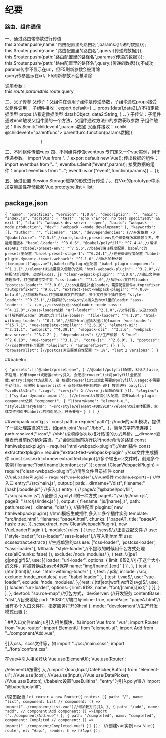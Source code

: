 # 纪要

### 路由、组件通信  

一、通过路由带参数进行传值  
this.$router.push({name:"路由配置里的路由名",params:{传递的数据}});  
this.$router.push({name:"路由配置里的路由名",query:{传递的数据}});  
this.$router.push({path:"路由配置里的路径名",params:{传递的数据}});  
this.$router.push({path:"路由配置里的路径名",query:{传递的数据}});不成功  
params传参不显示在url，但F5刷新参数会被清除  
query传参显示在url，F5刷新参数不会被清除  

调用参数：   
this.$route.params  
this.$route.query  

二、父子传参
	父传子：父组件在调用子组件是传递参数，子组件通过props接受
		父组件调用：<child data1=params1 data2=params2></child>
		子组件接收：export default={
				...
				props:[data1,data2],//不指定数据类型
				props:{//指定数据类型
					data1:Object,
					data2:String,
				}
				...
				}
	子传父：子组件通过emit触发父组件里的一个方法，父组件通过方法带的参数获取参数
		子组件触发：this.$emit("childevent",params数据)
		父组件接收：<child @childevent="parentfunc"></child>
					parentfunc:function(params数据){

					}

三、不同组件传值vuex
四、不同组件传值eventbus
	专门定义一个vue实例，用于传递参数。
				import Vue from "..."
				export default new Vue();
	传出数据的组件：import eventbus from "...";
				eventbus.$emit("event",params);
	接受数据的组件：import eventbus from "...";
				eventbus.on("event",function(params){
					...
				});

五、通过设置 Session Storage缓存的形式进行传递
六、在Vue的prototype中添加变量属性存储数据
Vue.prototype.list = list;


## package.json
`{
  "name": "practice1",
  "version": "1.0.0",
  "description": "",
  "main": "index.js",
  "scripts": {
    "test": "echo \"Error: no test specified\" && exit 1",
    "start": "webpack-dev-server --open",
    "build": "webpack --mode production",
    "dev": "webpack --mode development"
  },
  "keywords": [],
  "author": "",
  "license": "ISC",
  "devDependencies": {//开发依赖 -D 
    "@babel/core": "^7.5.5",//core,loader,preset-env几个依赖有版本依赖关系，不能用错版本
    "babel-loader": "^8.0.6",
    "@babel/polyfill": "^7.4.4",//编译es6API
    "@babel/preset-env": "^7.5.5",//babel编译程度配置，babelrc的presets里配置
    "babel-preset-stage-1": "^6.24.1",//也是编译程度配置
    "babel-plugin-dynamic-import-webpack": "^1.1.0",//动态加载依赖()=>import("app.vue"),babelrc的plugin里配置
    "babel-plugin-component": "^1.1.1",//elementUi按需引入借助的依赖
    "html-webpack-plugin": "^3.2.0",//模板html插件，动态引入css，js
    "clean-webpack-plugin": "^3.0.0",//输出文件夹清理插件，打包前清空文件夹
    "css-loader": "^3.1.0",//解析css文件的loader
    "postcss-loader": "^3.0.0",//css兼容性补全loader，需要配置插件autoprefixer
    "autoprefixer": "^9.6.1",
    "extract-text-webpack-plugin": "^4.0.0-beta.0",//将解析的css打包成单独文件的插件，多个文件多个插件实例
    "style-loader": "^0.23.1",//将解析的css以style插入到html里的loader
    "sass-loader": "^7.1.0",//scss转换成css的loader
    "node-sass": "^4.12.0",//sass-loader依赖
    "url-loader": "^2.1.0",//文件打包，以及css的url解析的loader（内部包含了file-loader）
    "file-loader": "^4.1.0",
    "html-withimg-loader": "^0.1.16",//解析html里插入图片的loader
    "vue-loader": "^15.7.1",
    "vue-template-compiler": "^2.6.10",
    "element-ui": "^2.11.1",
    "webpack": "^4.39.1",
    "webpack-cli": "^3.3.6",
    "webpack-dev-server": "^3.7.2"
  },
  "dependencies": {//生产依赖 -S
    "vue": "^2.6.10",
    "vue-router": "^3.1.1"，
    "core-js": "^2.6.9",
  },
  "postcss": {//css兼容性补全配置
    "plugins": {
      "autoprefixer": {}
    }
  },
  "browserslist": [//postcss浏览器兼容性配置
    "> 1%",
    "last 2 versions"
  ]
}`

##babelrc

`{
    "presets":[["@babel/preset-env", {
    //@babel/polyfill配置，默认为false,不启用，如果import或配置entry引入，会无视browserlist将polyfill全部加载;entry:import方式引入，会
    根据browserlist过滤出需要的polyfill;usage:不需要手动引入，会根据 browserlist + 业务代码使用到的新 API 按需进行 polyfill
    "useBuiltIns": "usage",
    "corejs": 2 //core-js依赖的版本
  }]],
    "plugins": [
        ["syntax-dynamic-import"],
        [//elementUi按需引入配置，需要babel-plugin-component依赖
          "component",
          {
            "libraryName": "element-ui",
            "styleLibraryName": "~src/style/element-#DD5918"//elementui主体配置，主体文件相对于babelrc的相对地址，开头要有~
          }
        ]
    ]
}
`

##webpack.config.js
`
const path = require("path");
//node的path模块，提供了一些处理路径的方法，如path.join("/aaa","/bbb",...)，简单的字符串连接；path.resolved("./aaa","../bbb")按顺序依次以相对路径的方式解析。__dirname变量表示当前js的绝对路径，"./"会返回当前执行执行node命令的路径
const htmlwebpackplugin = require("html-webpack-plugin");//html插件
const extracttextplugin = require("extract-text-webpack-plugin");//css文件生成插件
const scssextract=new extracttextplugin({//多个输出css文件时，创建多个实例
    filename:"font/[name].iconfont.css"
});
const {CleanWebpackPlugin} = require("clean-webpack-plugin");//清除文件目录插件
const {VueLoaderPlugin} = require("vue-loader");//vue插件
module.exports={
	//单入口
	entry:"./src/main.js",
    output:{
     	path:__dirname+"/dist",
     	filename:"[hash].boudle.js"
    }
    //多入口
    entry: {
        // pageA:["@babel/polyfill", "./src/js/main.js"],//全部引入polyfill的一种方式
        pageA: "./src/js/main.js",
        pageB: "./src/js/index.js"
    },
    output: {
        filename: "js/[name].js",
        path: path.resolve(__dirname, "dist")
    },
    //插件配置
	plugins:[
		new htmlwebpackplugin({  //html模板生成插件,多入口多个插件实例
            template: "src/index.html",
            filename: "pageA.html",
            chunks: ["pageA"],
            title: "pageA",
            hash: true,
        }),
        scssextract,
        new CleanWebpackPlugin(),
        new VueLoaderPlugin()
	],
	module:{
        rules: [
            {
                test: /\.scss$/,//正则匹配文件
                // use:["style-loader","css-loader","sass-loader"],//写入到html里
                use: scssextract.extract({						   //生成单独的css
                    use: ["css-loader", 'postcss-loader', "sass-loader"],
                    fallback: "style-loader",//不提取的时候用什么方式处理css(allChunks: false)
                }),
                exclude: /node_modules/
            }, {
                test: /\.(jpe?g|png|gif)$/,
                use: [{
                    loader: "url-loader",
                    options: {
                        limit: 8192,//小于这个大小的文件，将被转换成base64保存
                        name: "img/[name].[ext]"
                    }
                }],
            }, {
                test: /\.(htm|html)$/,
                use: "html-withimg-loader"
            }, {
                test: /\.js$/,
                include: /src/,
                exclude: /node_modules/,
                use: "babel-loader"
            }, {
                test: /\.vue$/,
                use: "vue-loader",
                exclude: /node_modules/,
            },{
                test: /\.(ttf|eot|woff|woff2|svg)$/,
                use: [{
                    loader: "url-loader",
                    options: {
                        limit: 8192,
                        name: "font/[name].[ext]"
                    }
                }],
            }
        ],
	},
	devtool: "source-map",//打包方式，
    devServer: {//开发服务
        contentBase: "dist",//目录地址
        port: "8080",//端口号
        inline: true,
        openPage: "pageA.html"//当有多个入口文件时，指定服务打开的html
    },
    mode: "development"//生产开发模式设置
};


`
##入口文件main.js
引入相关模块，如
import Vue from "vue";
import Router from "vue-router";
import ElementUi from "element-ui";
import Add from "../component/Add.vue";

引入css，scss文件等，如
import "../css/main.scss";
import "../font/iconfont.css";

在vue中引入相关模块
Vue.use(ElementUi);
Vue.use(Router);

//elementUi按需引入
//import {Icon,Input,DatePicker,Button} from "element-ui";
//Vue.use(Icon);
//Vue.use(Input);
//Vue.use(DatePicker);
//Vue.use(Button);
//babelrc设置"useBuiltIns": "entry"时引入polyfill
// import "@babel/polyfill";


//路由配置
`let router = new Router({
    routes: [{
        path: "/",
        name: "list",
        component: List
        // component: () => import("../component/List.vue")//懒加载方式引入
    }, {
        path: "/add",
        name: "add",
        // component:Add
        component: () =>import ("../component/Add.vue")
    }, {
        path: "/completed",
        name: "completed",
        component: Completed
        // component: () => import("../component/Completed.vue")
    }]
});
`
///创建vue实例
`new Vue({
    router,
    el: "#app",
    render: h => h(App)
});
`

<!-- vue相关 -->
